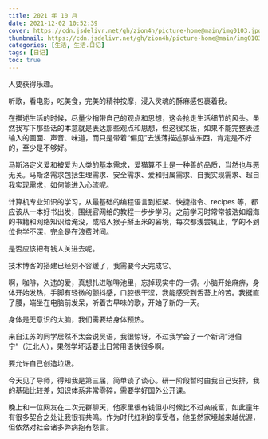 ```yaml
---
title: 2021 年 10 月
date: 2021-12-02 10:52:39 
cover: https://cdn.jsdelivr.net/gh/zion4h/picture-home@main/img0103.jpg
thumbnail: https://cdn.jsdelivr.net/gh/zion4h/picture-home@main/img0103.jpg
categories: [生活, 生活.日记]
tags: [日记]
toc: true
---
```

人要获得乐趣。
<!--more-->

听歌，看电影，吃美食，完美的精神按摩，浸入灵魂的酥麻感包裹着我。

在描述生活的时候，尽量少捎带自己的观点和思想，这会抢走生活细节的风头。虽然我写下那些话的本意就是表达那些观点和思想，但这很呆板，如果不能完整表述输入的画面、声音、味道，而只是带着“偏见”去浅薄描述那些东西，肯定是不好的，至少是不够好。

马斯洛定义爱和被爱为人类的基本需求，爱猫算不上是一种善的品质，当然也与恶无关。马斯洛需求包括生理需求、安全需求、爱和归属需求、自我实现需求、超自我实现需求，如何能进入心流呢。

计算机专业知识的学习，从最基础的编程语言到框架、快捷指令、recipes 等，都应该从一本好书出发，围绕官网给的教程一步步学习。之前学习时常常被浩如烟海的书籍和网络知识给淹没，或陷入猴子掰玉米的窘境，每次都浅尝辄止，学的不到位也学不深，完全是在浪费时间。

是否应该把有钱人关进去呢。

技术博客的搭建已经刻不容缓了，我需要今天完成它。

啊，咖啡，久违的爱，真想扎进咖啡池里，忘掉现实中的一切。小脑开始麻痹，身体开始发热，手脚有轻微的颤抖感，口腔很干涩，我能感受到舌苔上的苦。我挺直了腰，端坐在电脑前发呆，听着古早味的歌，开始了新的一天。

身体是无意识的大脑，我们需要给身体预热。

来自江苏的同学居然不太会说吴语，我很惊讶，不过我学会了一个新词“港伯宁”（江北人），果然学坏话要比日常用语快很多啊。

要允许自己创造垃圾。

今天见了导师，得知我是第三届，简单谈了谈心。研一阶段暂时由我自己安排，我的基础比较差，知识体系非常零碎，需要学好国外公开课。

晚上和一位网友在二次元群聊天，他家里很有钱但小时候比不过亲戚富，如此童年有很多契合之处让我很有共鸣。作为时代红利的享受者，他虽然家境越来越优渥，但依然对社会诸多弊病抱有怨言。
